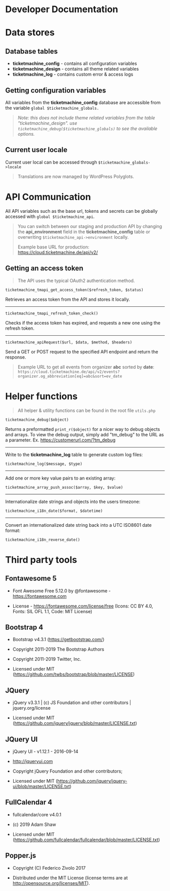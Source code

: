 # Developer Documentation

# Data stores

## Database tables

- **ticketmachine_config** - contains all configuration variables
- **ticketmachine_design** - contains all theme related variables
- **ticketmachine_log** - contains custom error & access logs

## Getting configuration variables

All variables from the **ticketmachine_config** database are accessible from the variable `global $ticketmachine_globals.`

> _Note: this does not include theme related variables from the table "ticketmachine_design". use `ticketmachine_debug($ticketmachine_globals)` to see the available options._

## Current user locale

Current user local can be accessed through `$ticketmachine_globals->locale`

> Translations are now managed by WordPress Polyglots.

# API Communication

All API variables such as the base url, tokens and secrets can be globally accessed with `global $ticketmachine_api`.

> You can switch between our staging and production API by changing the **api_environment** field in the **ticketmachine_config** table or overwriting `$ticketmachine_api->environment` locally.
>
> Example base URL for production: https://cloud.ticketmachine.de/api/v2/

## Getting an access token

> The API uses the typical OAuth2 authentication method.

    ticketmachine_tmapi_get_access_token($refresh_token, $status)

Retrieves an access token from the API and stores it locally.

---

    ticketmachine_tmapi_refresh_token_check()

Checks if the access token has expired, and requests a new one using the refresh token.

---

    ticketmachine_apiRequest($url, $data, $method, $headers)

Send a GET or POST request to the specified API endpoint and return the response.

> Example URL to get all events from organizer **abc** sorted by **date**:
> `https://cloud.ticketmachine.de/api/v2/events?organizer.og_abbreviation[eq]=abc&sort=ev_date`

# Helper functions

> All helper & utility functions can be found in the root file `utils.php`

    ticketmachine_debug($object)

Returns a preformatted `print_r($object)` for a nicer way to debug objects and arrays.
To view the debug output, simply add "tm_debug" to the URL as a parameter. Ex. https://customerurl.com/?tm_debug

---

Write to the **ticketmachine_log** table to generate custom log files:

    ticketmachine_log($message, $type)

---

Add one or more key value pairs to an existing array:

    ticketmachine_array_push_assoc($array, $key, $value)

---

Internationalize date strings and objects into the users timezone:

    ticketmachine_i18n_date($format, $datetime)

---

Convert an internationalized date string back into a UTC ISO8601 date format:

    ticketmachine_i18n_reverse_date()

# Third party tools

## Fontawesome 5

- Font Awesome Free 5.12.0 by @fontawesome - https://fontawesome.com

- License - https://fontawesome.com/license/free (Icons: CC BY 4.0, Fonts: SIL OFL 1.1, Code: MIT License)

## Bootstrap 4

- Bootstrap v4.3.1 (https://getbootstrap.com/)

- Copyright 2011-2019 The Bootstrap Authors

- Copyright 2011-2019 Twitter, Inc.

- Licensed under MIT (https://github.com/twbs/bootstrap/blob/master/LICENSE)

## JQuery

- jQuery v3.3.1 | (c) JS Foundation and other contributors | jquery.org/license

- Licensed under MIT (https://github.com/jquery/jquery/blob/master/LICENSE.txt)

## JQuery UI

- jQuery UI - v1.12.1 - 2016-09-14

- http://jqueryui.com

- Copyright jQuery Foundation and other contributors;

- Licensed under MIT (https://github.com/jquery/jquery-ui/blob/master/LICENSE.txt)

## FullCalendar 4

- fullcalendar/core v4.0.1

- (c) 2019 Adam Shaw

- Licensed under MIT (https://github.com/fullcalendar/fullcalendar/blob/master/LICENSE.txt)

## Popper.js

- Copyright (C) Federico Zivolo 2017

- Distributed under the MIT License (license terms are at http://opensource.org/licenses/MIT).
